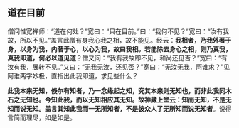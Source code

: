##  道在目前

僧问惟宽禅师：“道在何处？”宽曰：“只在目前。”曰：“我何不见？”宽曰：“汝有我故，所以不见。”盖言此僧有身我心我之相，故不能见。经云：**我相者，乃我外著于身，以身为我，内著于心，以心为我，故曰我相。若能除去身心之相，则乃真我，真我即道，何必以道见道**？僧又问：“我有我故即不见，和尚还见否？”宽曰：“有汝有我，展转不见。”又曰：“无我无汝，还见否？”宽曰：“无汝无我，阿谁求？”见阿谁两字妙极，直指出此我即道，求见些什么？

**此我本来无知，倏尔有知者，乃一念缘起之知，究其本来则无知也，而非此我同木石之无知也。今知此我，而以无知相应其无知。故神藏上堂云：知而无知，不是无知而说无知。盖言其知此我而一无所知者，不是彼众人了无所知而说无知者**。说得言简而理尽，如是如是。



